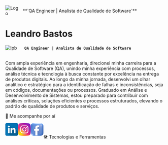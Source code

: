 

<div style="display: flex; align-items: center; gap: 10px;">
  <img src="https://github.com/qaleandro/Icons1/blob/main/logo_leandro.png" alt="Logo" width="45">
  <span>**`QA Engineer | Analista de Qualidade de Software`**</span>
</div>










#  Leandro Bastos 
<img 
    align="left" 
    alt="lpb" 
    title="lpb"
    width="45px" 
    style="padding-right: 15px;" 
    src="https://github.com/qaleandro/Icons1/blob/main/logo_leandro.png"
  />
  
**`QA Engineer | Analista de Qualidade de Software`**
<br>
<br>

Com ampla experiência em engenharia, direcionei minha carreira para a Qualidade de Software (QA), unindo minha experiência com processos, análise técnica e tecnologia à busca constante por excelência na entrega de produtos digitais.
Ao longo da minha jornada, desenvolvi um olhar analítico e estratégico para a identificação de falhas e inconsistências, seja em códigos, documentações ou processos. Graduado em Análise e Desenvolvimento de Sistemas, estou preparado para contribuir com análises críticas, soluções eficientes e processos estruturados, elevando o padrão de qualidade de produtos e serviços.

🔦 Me acompanhe por aí




 <a href="https://www.linkedin.com/in/qaleandrobastos/" target="blank"><img align="left" src="https://github.com/qaleandro/Icon/blob/main/linkedin_icon-icons.com_53609.png" alt="facebook" height="40" width="40" /></a>

<a href="https://www.instagram.com/leandrobastosrj/?hl=pt-br" target="blank"><img align="left" src="https://github.com/qaleandro/Icon/blob/main/instagram.png" alt="leandro" height="40" width="40" /></a>

<a href="https://www.facebook.com/leandro.bastos.142" target="blank"><img align="left" src="https://github.com/qaleandro/Icon/blob/main/facebook_logo_icon_181742%20(1).png" alt="leandro" height="40" width="40" /></a>

<br>
<br>
🛠️  Tecnologias e Ferramentas



